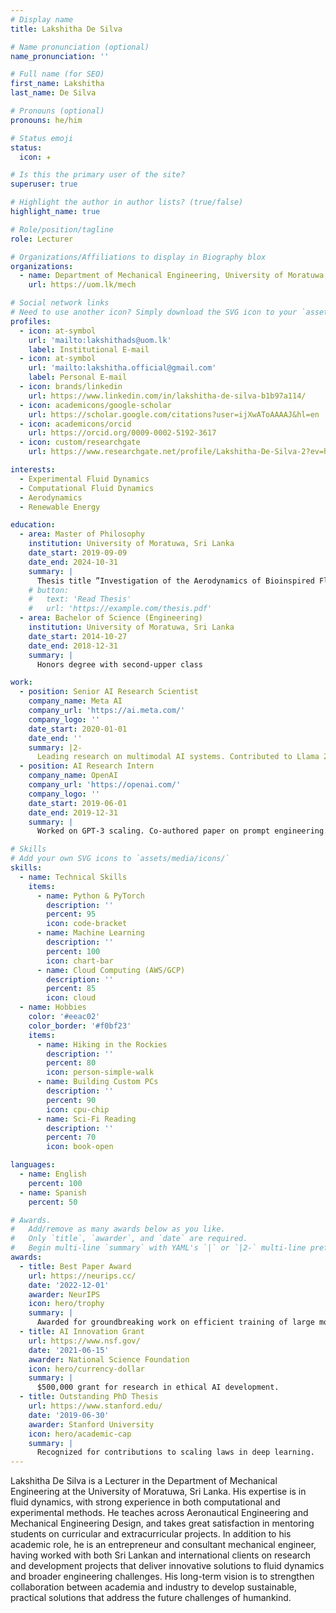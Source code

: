 ```yaml
---
# Display name
title: Lakshitha De Silva

# Name pronunciation (optional)
name_pronunciation: ''

# Full name (for SEO)
first_name: Lakshitha
last_name: De Silva

# Pronouns (optional)
pronouns: he/him

# Status emoji
status:
  icon: ✈️

# Is this the primary user of the site?
superuser: true

# Highlight the author in author lists? (true/false)
highlight_name: true

# Role/position/tagline
role: Lecturer

# Organizations/Affiliations to display in Biography blox
organizations:
  - name: Department of Mechanical Engineering, University of Moratuwa, Sri Lanka
    url: https://uom.lk/mech

# Social network links
# Need to use another icon? Simply download the SVG icon to your `assets/media/icons/` folder.
profiles:
  - icon: at-symbol
    url: 'mailto:lakshithads@uom.lk'
    label: Institutional E-mail
  - icon: at-symbol
    url: 'mailto:lakshitha.official@gmail.com'
    label: Personal E-mail
  - icon: brands/linkedin
    url: https://www.linkedin.com/in/lakshitha-de-silva-b1b97a114/
  - icon: academicons/google-scholar
    url: https://scholar.google.com/citations?user=ijXwAToAAAAJ&hl=en
  - icon: academicons/orcid
    url: https://orcid.org/0009-0002-5192-3617
  - icon: custom/researchgate
    url: https://www.researchgate.net/profile/Lakshitha-De-Silva-2?ev=hdr_xprf

interests:
  - Experimental Fluid Dynamics
  - Computational Fluid Dynamics
  - Aerodynamics
  - Renewable Energy

education:
  - area: Master of Philosophy
    institution: University of Moratuwa, Sri Lanka
    date_start: 2019-09-09
    date_end: 2024-10-31
    summary: |
      Thesis title ”Investigation of the Aerodynamics of Bioinspired Flapping Wings”. Experimental and computational investigation of pitching and plunging wings inspired by kinematics of birds to improve future Flapping Wing Bioinspired Aerial Vehicles (FWBAVs) performance.
    # button:
    #   text: 'Read Thesis'
    #   url: 'https://example.com/thesis.pdf'
  - area: Bachelor of Science (Engineering)
    institution: University of Moratuwa, Sri Lanka
    date_start: 2014-10-27
    date_end: 2018-12-31
    summary: |
      Honors degree with second-upper class

work:
  - position: Senior AI Research Scientist
    company_name: Meta AI
    company_url: 'https://ai.meta.com/'
    company_logo: ''
    date_start: 2020-01-01
    date_end: ''
    summary: |2-
      Leading research on multimodal AI systems. Contributed to Llama 2 and other open-source models. 50+ citations in 3 years.
  - position: AI Research Intern
    company_name: OpenAI
    company_url: 'https://openai.com/'
    company_logo: ''
    date_start: 2019-06-01
    date_end: 2019-12-31
    summary: |
      Worked on GPT-3 scaling. Co-authored paper on prompt engineering.

# Skills
# Add your own SVG icons to `assets/media/icons/`
skills:
  - name: Technical Skills
    items:
      - name: Python & PyTorch
        description: ''
        percent: 95
        icon: code-bracket
      - name: Machine Learning
        description: ''
        percent: 100
        icon: chart-bar
      - name: Cloud Computing (AWS/GCP)
        description: ''
        percent: 85
        icon: cloud
  - name: Hobbies
    color: '#eeac02'
    color_border: '#f0bf23'
    items:
      - name: Hiking in the Rockies
        description: ''
        percent: 80
        icon: person-simple-walk
      - name: Building Custom PCs
        description: ''
        percent: 90
        icon: cpu-chip
      - name: Sci-Fi Reading
        description: ''
        percent: 70
        icon: book-open

languages:
  - name: English
    percent: 100
  - name: Spanish
    percent: 50

# Awards.
#   Add/remove as many awards below as you like.
#   Only `title`, `awarder`, and `date` are required.
#   Begin multi-line `summary` with YAML's `|` or `|2-` multi-line prefix and indent 2 spaces below.
awards:
  - title: Best Paper Award
    url: https://neurips.cc/
    date: '2022-12-01'
    awarder: NeurIPS
    icon: hero/trophy
    summary: |
      Awarded for groundbreaking work on efficient training of large models.
  - title: AI Innovation Grant
    url: https://www.nsf.gov/
    date: '2021-06-15'
    awarder: National Science Foundation
    icon: hero/currency-dollar
    summary: |
      $500,000 grant for research in ethical AI development.
  - title: Outstanding PhD Thesis
    url: https://www.stanford.edu/
    date: '2019-06-30'
    awarder: Stanford University
    icon: hero/academic-cap
    summary: |
      Recognized for contributions to scaling laws in deep learning.
---
```


Lakshitha De Silva is a Lecturer in the Department of Mechanical Engineering at the University of Moratuwa, Sri Lanka. His expertise is in fluid dynamics, with strong experience in both computational and experimental methods. He teaches across Aeronautical Engineering and Mechanical Engineering Design, and takes great satisfaction in mentoring students on curricular and extracurricular projects. In addition to his academic role, he is an entrepreneur and consultant mechanical engineer, having worked with both Sri Lankan and international clients on research and development projects that deliver innovative solutions to fluid dynamics and broader engineering challenges. His long-term vision is to strengthen collaboration between academia and industry to develop sustainable, practical solutions that address the future challenges of humankind.
